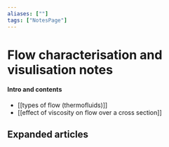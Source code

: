```yaml
---
aliases: [""]
tags: ["NotesPage"]
---
```


# Flow characterisation and visulisation notes

#### Intro and contents
- [[types of flow (thermofluids)]]
- [[effect of viscosity on flow over a cross section]]

## Expanded articles
